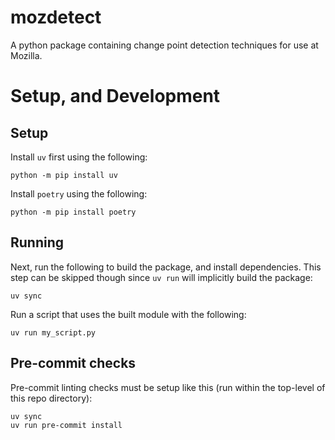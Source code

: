 # mozdetect
A python package containing change point detection techniques for use at Mozilla.

# Setup, and Development

## Setup

Install `uv` first using the following:

```
python -m pip install uv
```

Install `poetry` using the following:

```
python -m pip install poetry
```

## Running

Next, run the following to build the package, and install dependencies. This step can be skipped though since `uv run` will implicitly build the package:

```
uv sync
```

Run a script that uses the built module with the following:

```
uv run my_script.py
```

## Pre-commit checks

Pre-commit linting checks must be setup like this (run within the top-level of this repo directory):

```
uv sync
uv run pre-commit install
```
